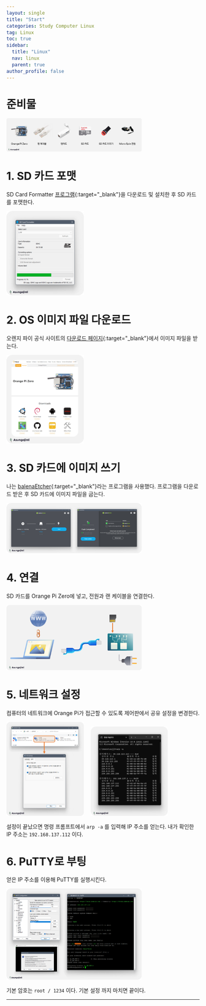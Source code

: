 ```yaml
---
layout: single
title: "Start"
categories: Study Computer Linux
tag: Linux
toc: true
sidebar:
  title: "Linux"
  nav: linux
  parent: true
author_profile: false
---
```



# 준비물

<p><img src="/images/study/linux/2.2-1.png" class="gallery-img" width="70%" height="70%"/></p>

# 1. SD 카드 포맷

SD Card Formatter [프로그램](https://www.sdcard.org/downloads/formatter/){:target="_blank"}을 다운로드 및 설치한 후 SD 카드를 포맷한다.

<p><img src="/images/study/linux/2.2-2.png" class="gallery-img" width="40%" height="40%"/></p>

# 2. OS 이미지 파일 다운로드

오렌지 파이 공식 사이트의 [다운로드 페이지](http://www.orangepi.org/html/hardWare/computerAndMicrocontrollers/service-and-support/Orange-Pi-Zero.html){:target="_blank"}에서 이미지 파일을 받는다.

<p><img src="/images/study/linux/2.2-3.png" class="gallery-img" width="40%" height="40%"/></p>

# 3. SD 카드에 이미지 쓰기

나는 [balenaEtcher](https://www.balena.io/etcher){:target="_blank"}라는 프로그램을 사용했다.
프로그램을 다운로드 받은 후 SD 카드에 이미지 파일을 굽는다.

<p><img src="/images/study/linux/2.2-4.png" class="gallery-img" width="70%" height="70%"/></p>

# 4. 연결

SD 카드를 Orange Pi Zero에 넣고, 전원과 랜 케이블을 연결한다.

<p><img src="/images/study/linux/2.2-5.png" class="gallery-img" width="70%" height="70%"/></p>

# 5. 네트워크 설정

컴퓨터의 네트워크에 Orange Pi가 접근할 수 있도록 제어판에서 공유 설정을 변경한다.

<p><span><img src="/images/study/linux/2.2-6.png" class="gallery-img" width="40%" height="40%"/>&emsp;
<img src="/images/study/linux/2.2-7.png" class="gallery-img" width="40%" height="40%"/></span></p>

설정이 끝났으면 명령 프롬프트에서 `arp -a` 를 입력해 IP 주소를 얻는다.
내가 확인한 IP 주소는 `192.168.137.112` 이다.

# 6. PuTTY로 부팅

얻은 IP 주소를 이용해 PuTTY를 실행시킨다.

<p><img src="/images/study/linux/2.2-8.png" class="gallery-img" width="70%" height="70%"/></p>

기본 암호는 `root / 1234` 이다.
기본 설정 까지 마치면 끝이다.

---